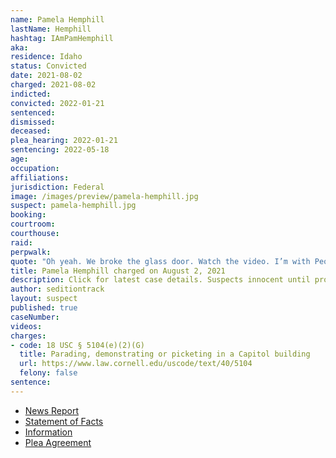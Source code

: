 ```yaml
---
name: Pamela Hemphill
lastName: Hemphill
hashtag: IAmPamHemphill
aka:
residence: Idaho
status: Convicted
date: 2021-08-02
charged: 2021-08-02
indicted:
convicted: 2022-01-21
sentenced:
dismissed:
deceased:
plea_hearing: 2022-01-21
sentencing: 2022-05-18
age:
occupation:
affiliations:
jurisdiction: Federal
image: /images/preview/pamela-hemphill.jpg
suspect: pamela-hemphill.jpg
booking:
courtroom:
courthouse:
raid:
perpwalk:
quote: "Oh yeah. We broke the glass door. Watch the video. I’m with People’s Rights. Ammon Bundy."
title: Pamela Hemphill charged on August 2, 2021
description: Click for latest case details. Suspects innocent until proven guilty.
author: seditiontrack
layout: suspect
published: true
caseNumber:
videos:
charges:
- code: 18 USC § 5104(e)(2)(G)
  title: Parading, demonstrating or picketing in a Capitol building
  url: https://www.law.cornell.edu/uscode/text/40/5104
  felony: false
sentence:
---
```

- [News Report](https://www.idahostatesman.com/news/local/crime/article253237378.html)
- [Statement of Facts](https://www.justice.gov/usao-dc/case-multi-defendant/file/1469486/download)
- [Information](https://extremism.gwu.edu/sites/g/files/zaxdzs2191/f/Pamela%20Anne%20Hemphill%20Information.pdf)
- [Plea Agreement](https://www.justice.gov/usao-dc/case-multi-defendant/file/1469481/download)
